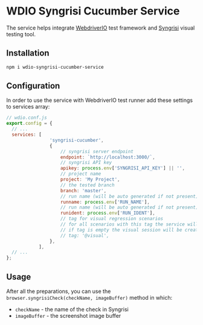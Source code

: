 # WDIO Syngrisi Cucumber Service

The service helps integrate [WebdriverIO](https://webdriver.io/) test framework and [Syngrisi](https://github.com/viktor-silakov/syngrisi) visual testing tool.

## Installation

```bash
npm i wdio-syngrisi-cucumber-service
```

## Configuration

In order to use the service with WebdriverIO test runner add these settings to services array:

```js
// wdio.conf.js
export.config = {
  // ...
  services: [
                'syngrisi-cucumber',
                {
                    // syngrisi server endpoint
                    endpoint: `http://localhost:3000/`,
                    // syngrisi API key
                    apikey: process.env['SYNGRISI_API_KEY'] || '',
                    // project name
                    project: 'My Project',
                    // the tested branch
                    branch: 'master',
                    // run name (will be auto generated if not present)
                    runname: process.env['RUN_NAME'],
                    // run name (will be auto generated if not present)
                    runident: process.env['RUN_IDENT'],
                    // tag for visual regression scenarios
                    // for all scenarios with this tag the service will create session on syngrisi
                    // if tag is empty the visual session will be created for all scenarios
                    // tag: '@visual',
                },
            ],
  // ...
};
```

## Usage

After all the preparations, you can use the `browser.syngrisiCheck(checkName, imageBuffer)` method in which:
* `checkName` - the name of the check in Syngrisi
* `imageBuffer` - the screenshot image buffer

